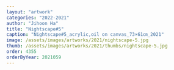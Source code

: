 ```yaml
---
layout: "artwork"
categories: "2022-2021"
author: "Jihoon Ha"
title: "Nightscape#5"
caption: "Nightscape#5_acrylic,oil on canvas_73×61㎝_2021"
image: /assets/images/artworks/2021/nightscape-5.jpg
thumb: /assets/images/artworks/2021/thumbs/nightscape-5.jpg
order: 4355
orderByYear: 2021059
---
```

